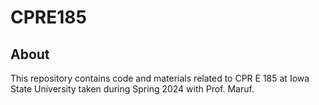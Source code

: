 # CPRE185

## About
This repository contains code and materials related to CPR E 185 at Iowa State University taken during Spring 2024 with Prof. Maruf.
